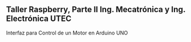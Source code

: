 Taller Raspberry, Parte II
Ing. Mecatrónica y Ing. Electrónica UTEC
--

Interfaz para Control de un Motor en Arduino UNO
